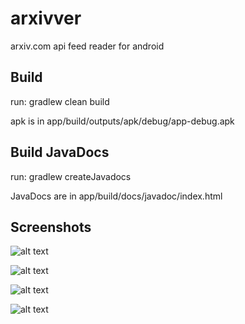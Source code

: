 # arxivver

arxiv.com api feed reader for android 


## Build
run: gradlew clean build

apk is in app/build/outputs/apk/debug/app-debug.apk

## Build JavaDocs
run: gradlew createJavadocs

JavaDocs are in app/build/docs/javadoc/index.html

## Screenshots

![alt text](https://raw.githubusercontent.com/abecadel/arxivver/master/screenshots/Screenshot_20171126-030132.png)

![alt text](https://raw.githubusercontent.com/abecadel/arxivver/master/screenshots/Screenshot_20171126-030137.png)

![alt text](https://raw.githubusercontent.com/abecadel/arxivver/master/screenshots/Screenshot_20171126-030145.png)

![alt text](screenshots/Screenshot_20171126-030202.png)

